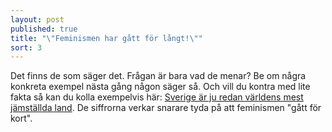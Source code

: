 ```yaml
---
layout: post
published: true
title: "\"Feminismen har gått för långt!\""
sort: 3
---
```





Det finns de som säger det. Frågan är bara vad de menar? Be om några konkreta exempel nästa gång någon säger så. Och vill du kontra med lite fakta så kan du kolla exempelvis här: [Sverige är ju redan världens mest jämställda land](/jamstalldhet/sverige-r-ju-redan-v-rldens-mest-j-mst-llda-land/). De siffrorna verkar snarare tyda på att feminismen "gått för kort".
